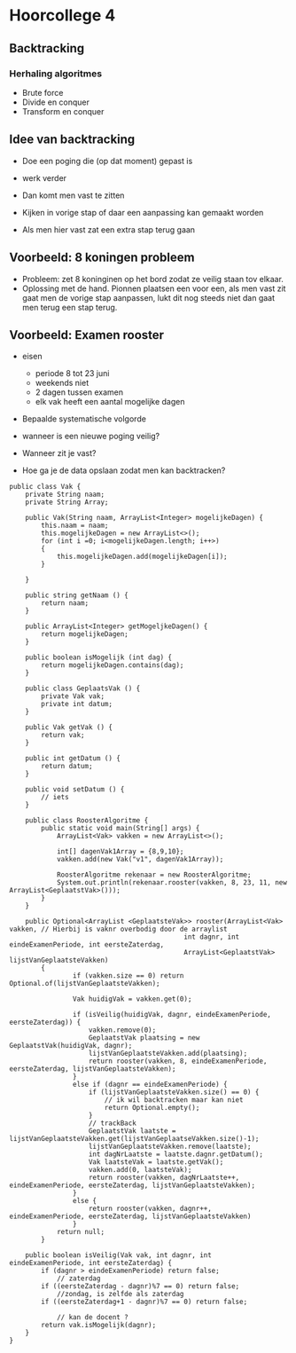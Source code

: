 # Hoorcollege 4
## Backtracking

### Herhaling algoritmes
- Brute force
- Divide en conquer
- Transform en conquer

## Idee van backtracking
- Doe een poging die (op dat moment) gepast is
- werk verder
- Dan komt men vast te zitten

- Kijken in vorige stap of daar een aanpassing kan gemaakt worden
- Als men hier vast zat een extra stap terug gaan

## Voorbeeld: 8 koningen probleem
- Probleem: zet 8 koninginen op het bord zodat ze veilig staan tov elkaar.
- Oplossing met de hand. Pionnen plaatsen een voor een, als men vast zit gaat men de vorige stap aanpassen, lukt dit nog steeds niet dan gaat men terug een stap terug.

## Voorbeeld: Examen rooster
- eisen
    - periode 8 tot 23 juni
    - weekends niet
    - 2 dagen tussen examen
    - elk vak heeft een aantal mogelijke dagen

- Bepaalde systematische volgorde
- wanneer is een nieuwe poging veilig?
- Wanneer zit je vast?
- Hoe ga je de data opslaan zodat men kan backtracken?

```
public class Vak {
    private String naam;
    private String Array;

    public Vak(String naam, ArrayList<Integer> mogelijkeDagen) {
        this.naam = naam;
        this.mogelijkeDagen = new ArrayList<>();
        for (int i =0; i<mogelijkeDagen.length; i++>)
        {
            this.mogelijkeDagen.add(mogelijkeDagen[i]);
        }

    }

    public string getNaam () {
        return naam;
    }

    public ArrayList<Integer> getMogeljkeDagen() {
        return mogelijkeDagen;
    }

    public boolean isMogelijk (int dag) {
        return mogelijkeDagen.contains(dag);
    }

    public class GeplaatsVak () {
        private Vak vak;
        private int datum;
    }

    public Vak getVak () {
        return vak;
    }

    public int getDatum () {
        return datum;
    }

    public void setDatum () {
        // iets
    }

    public class RoosterAlgoritme {
        public static void main(String[] args) {
            ArrayList<Vak> vakken = new ArrayList<>();
            
            int[] dagenVak1Array = {8,9,10};
            vakken.add(new Vak("v1", dagenVak1Array));

            RoosterAlgoritme rekenaar = new RoosterAlgoritme;
            System.out.println(rekenaar.rooster(vakken, 8, 23, 11, new ArrayList<GeplaatstVak>()));
        }
    }

    public Optional<ArrayList <GeplaatsteVak>> rooster(ArrayList<Vak> vakken, // Hierbij is vaknr overbodig door de arraylist
                                            int dagnr, int eindeExamenPeriode, int eersteZaterdag, 
                                            ArrayList<GeplaatstVak> lijstVanGeplaatsteVakken) 
        {
                if (vakken.size == 0) return Optional.of(lijstVanGeplaatsteVakken);

                Vak huidigVak = vakken.get(0);

                if (isVeilig(huidigVak, dagnr, eindeExamenPeriode, eersteZaterdag)) {
                    vakken.remove(0);
                    GeplaatstVak plaatsing = new GeplaatstVak(huidigVak, dagnr);
                    lijstVanGeplaatsteVakken.add(plaatsing);
                    return rooster(vakken, 8, eindeExamenPeriode, eersteZaterdag, lijstVanGeplaatsteVakken);
                }
                else if (dagnr == eindeExamenPeriode) {
                    if (lijstVanGeplaatsteVakken.size() == 0) {
                        // ik wil backtracken maar kan niet
                        return Optional.empty();
                    }
                    // trackBack
                    GeplaatstVak laatste = lijstVanGeplaatsteVakken.get(lijstVanGeplaatseVakken.size()-1);
                    lijstVanGeplaatsteVakken.remove(laatste);
                    int dagNrLaatste = laatste.dagnr.getDatum();
                    Vak laatsteVak = laatste.getVak();
                    vakken.add(0, laatsteVak);
                    return rooster(vakken, dagNrLaatste++, eindeExamenPeriode, eersteZaterdag, lijstVanGeplaatsteVakken);
                }
                else {
                    return rooster(vakken, dagnr++, eindeExamenPeriode, eersteZaterdag, lijstVanGeplaatsteVakken)
                }
            return null;
        }
    
    public boolean isVeilig(Vak vak, int dagnr, int eindeExamenPeriode, int eersteZaterdag) {
        if (dagnr > eindeExamenPeriode) return false;
            // zaterdag
        if ((eersteZaterdag - dagnr)%7 == 0) return false;
            //zondag, is zelfde als zaterdag
        if ((eersteZaterdag+1 - dagnr)%7 == 0) return false;
        
            // kan de docent ?
        return vak.isMogelijk(dagnr);
    }
}
```
